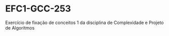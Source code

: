 # EFC1-GCC-253
Exercício de fixação de conceitos 1 da disciplina de Complexidade e Projeto de Algoritmos 

